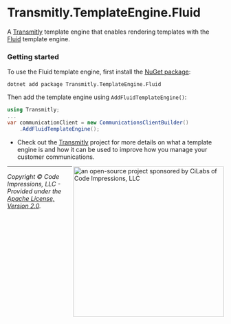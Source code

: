 # Transmitly.TemplateEngine.Fluid

A [Transmitly](https://github.com/transmitly/transmitly) template engine that enables rendering templates with the [Fluid](https://github.com/sebastienros/fluid) template engine.

### Getting started

To use the Fluid template engine, first install the [NuGet package](https://nuget.org/packages/transmitly.templateengine.fluid):

```shell
dotnet add package Transmitly.TemplateEngine.Fluid
```

Then add the template engine using `AddFluidTemplateEngine()`:

```csharp
using Transmitly;
...
var communicationClient = new CommunicationsClientBuilder()
	.AddFluidTemplateEngine();
```

* Check out the [Transmitly](https://github.com/transmitly/transmitly) project for more details on what a template engine is and how it can be used to improve how you manage your customer communications.

<picture>
  <source media="(prefers-color-scheme: dark)" srcset="https://github.com/transmitly/transmitly/assets/3877248/524f26c8-f670-4dfa-be78-badda0f48bfb">
  <img alt="an open-source project sponsored by CiLabs of Code Impressions, LLC" src="https://github.com/transmitly/transmitly/assets/3877248/34239edd-234d-4bee-9352-49d781716364" width="350" align="right">
</picture> 

---------------------------------------------------

_Copyright &copy; Code Impressions, LLC - Provided under the [Apache License, Version 2.0](http://apache.org/licenses/LICENSE-2.0.html)._
